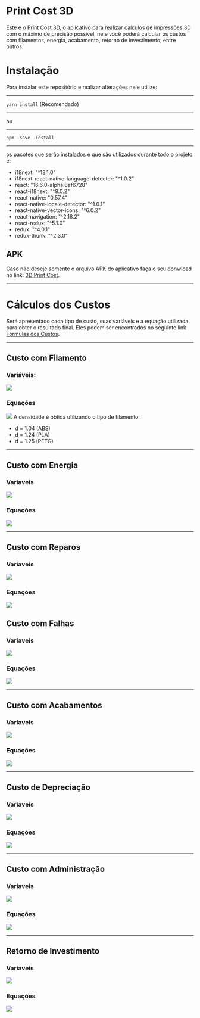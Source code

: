 # Print Cost 3D
Este é o Print Cost 3D, o aplicativo para realizar calculos de impressões 3D com o máximo de precisão possivel, nele você poderá calcular os custos com filamentos, energia, acabamento, retorno de investimento, entre outros.

# Instalação
Para instalar este repositório e realizar alterações nele utilize:
______________
`yarn install` (Recomendado)
__________
ou
_____________
`npm -save -install`
___

os pacotes que serão instalados e que são utilizados durante todo o projeto é:

- i18next: "^13.1.0"
- i18next-react-native-language-detector: "^1.0.2"
- react: "16.6.0-alpha.8af6728"
- react-i18next: "^9.0.2"
- react-native: "0.57.4"
- react-native-locale-detector: "^1.0.1"
- react-native-vector-icons: "^6.0.2"
- react-navigation: "^2.18.2"
- react-redux: "^5.1.0"
- redux: "^4.0.1"
- redux-thunk: "^2.3.0"

## APK
Caso não deseje somente o arquivo APK do aplicativo faça o seu donwload no link: [3D Print Cost](www.google.com).

___
# Cálculos dos Custos
Será apresentado cada tipo de custo, suas variáveis e a equação utilizada para obter o resultado final. Eles podem ser encontrados no seguinte link [Fórmulas dos Custos](https://github.com/salomaoluiz/PrintCost3D/blob/master/src/config/store/actions/calculator/calculatorActions.js).
___________
## Custo com Filamento
### Variáveis:

![](https://trello-attachments.s3.amazonaws.com/5c2f4f7c3550955b5271e23c/169x186/dda0c9d3e47fe504590248b34f7a8da6/image.png)

### Equações
![](https://trello-attachments.s3.amazonaws.com/5b8819b32ef8b515fed48931/5c2f4f7c3550955b5271e23c/ca7394edfcd0f64e2738ed27ef48637c/image.png)
A densidade é obtida utilizando o tipo de filamento:

- d = 1.04 (ABS)
- d = 1.24 (PLA)
- d = 1.25 (PETG)
_________
## Custo com Energia
### Variaveis
![](https://trello-attachments.s3.amazonaws.com/5b8819b32ef8b515fed48931/5c2f4f7c3550955b5271e23c/73a8ce21cca7861fbccd4d7d63f31fb0/image.png)

### Equações
![](https://trello-attachments.s3.amazonaws.com/5b8819b32ef8b515fed48931/5c2f4f7c3550955b5271e23c/d509027cdaa8a3cca51133ff7c58c573/image.png)
________________
## Custo com Reparos
### Variaveis
![](https://trello-attachments.s3.amazonaws.com/5b8819b32ef8b515fed48931/5c2f4f7c3550955b5271e23c/31674bce9f062ca94ce0178b12dd936c/image.png)
### Equações
![](https://trello-attachments.s3.amazonaws.com/5b8819b32ef8b515fed48931/5c2f4f7c3550955b5271e23c/0d5ddb518a591bd9e3fe7320862f92cf/image.png)

## Custo com Falhas
### Variaveis
![](https://trello-attachments.s3.amazonaws.com/5b8819b32ef8b515fed48931/5c2f4f7c3550955b5271e23c/ad1932bc8c7c859debd3eb0a9c24fdfb/image.png)
### Equações
![](https://trello-attachments.s3.amazonaws.com/5b8819b32ef8b515fed48931/5c2f4f7c3550955b5271e23c/04441d41ea413780c4608c7bb32b12e0/image.png)
_______________
## Custo com Acabamentos
### Variaveis
![](https://trello-attachments.s3.amazonaws.com/5b8819b32ef8b515fed48931/5c2f4f7c3550955b5271e23c/f1396a494c4ca23d305af43728cb48c3/image.png)
### Equações
![](https://trello-attachments.s3.amazonaws.com/5b8819b32ef8b515fed48931/5c2f4f7c3550955b5271e23c/9bace7c7545672b1bedb00b7ed4ea154/image.png)
_______________
## Custo de Depreciação
### Variaveis
![](https://trello-attachments.s3.amazonaws.com/5b8819b32ef8b515fed48931/5c2f4f7c3550955b5271e23c/2e6d77e64766f5eceaa7dd37554d9263/image.png)
### Equações
![](https://trello-attachments.s3.amazonaws.com/5b8819b32ef8b515fed48931/5c2f4f7c3550955b5271e23c/aaa327efff7dd345f5cb78138192aa50/image.png)
___________________
## Custo com Administração
### Variaveis
![](https://trello-attachments.s3.amazonaws.com/5b8819b32ef8b515fed48931/5c2f4f7c3550955b5271e23c/1a0c69dbecd605f80974dc2c06e64fb9/image.png)
### Equações
![](https://trello-attachments.s3.amazonaws.com/5b8819b32ef8b515fed48931/5c2f4f7c3550955b5271e23c/56db374537bf9a66eb708693af5c57d4/image.png)
_______________
## Retorno de Investimento
### Variaveis
![](https://trello-attachments.s3.amazonaws.com/5b8819b32ef8b515fed48931/5c2f4f7c3550955b5271e23c/53a6bd26c74431cc7065ec17454fa5fd/image.png)
### Equações
![](https://trello-attachments.s3.amazonaws.com/5b8819b32ef8b515fed48931/5c2f4f7c3550955b5271e23c/777977b7fc560000c0b3db8789d0cc48/image.png)